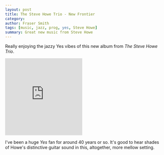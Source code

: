 ```yaml
---
layout: post
title: The Steve Howe Trio - New Frontier
category:
author: Fraser Smith
tags: [music, jazz, prog, yes, Steve Howe]
summary: Great new music from Steve Howe
---
```

Really enjoying the jazzy Yes vibes of this new album from _The Steve Howe Trio_.
<div style="position: relative; padding-bottom: 50%; height: 0; overflow: hidden; max-width: 50%;"><iframe src="https://embed.tidal.com/albums/116732497?layout=gridify" frameborder="0" allowfullscreen style="position: absolute; top: 0; left: 0; width: 100%; height: 1px; min-height: 100%; margin: 0 auto;"></iframe></div>

<!--more-->
I've been a huge _Yes_ fan for around 40 years or so. It's good to hear shades of Howe's distinctive guitar sound in this, altogether, more mellow setting.
